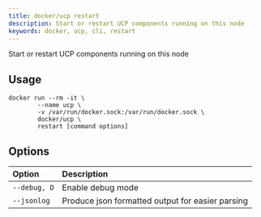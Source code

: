 ```yaml
---
title: docker/ucp restart
description: Start or restart UCP components running on this node
keywords: docker, ucp, cli, restart
---
```


Start or restart UCP components running on this node

## Usage

```
docker run --rm -it \
        --name ucp \
        -v /var/run/docker.sock:/var/run/docker.sock \
        docker/ucp \
        restart [command options]
```

## Options

| Option                    | Description                |
|:--------------------------|:---------------------------|
|`--debug, D`|Enable debug mode|
|`--jsonlog`|Produce json formatted output for easier parsing|
